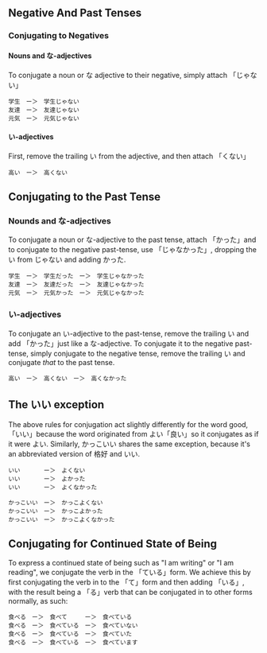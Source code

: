 ## Negative And Past Tenses

### Conjugating to Negatives

#### Nouns and な-adjectives
To conjugate a noun or な adjective to their negative, simply attach 「じゃない」

```
学生　ー＞　学生じゃない
友達　ー＞　友達じゃない
元気　ー＞　元気じゃない
```

#### い-adjectives
First, remove the trailing い from the adjective, and then attach 「くない」

```
高い　ー＞　高くない
```

## Conjugating to the Past Tense

### Nounds and な-adjectives
To conjugate a noun or な-adjective to the past tense, attach 「かった」and to conjugate to the negative past-tense, use
「じゃなかった」, dropping the い from じゃない and adding かった.

```
学生　ー＞　学生だった　ー＞　学生じゃなかった
友達　ー＞　友達だった　ー＞　友達じゃなかった
元気　ー＞　元気かった　ー＞　元気じゃなかった
```

### い-adjectives
To conjugate an い-adjective to the past-tense, remove the trailing い and add 「かった」just like a な-adjective. To
conjugate it to the negative past-tense, simply conjugate to the negative tense, remove the trailing い and conjugate
*that* to the past tense.

```
高い　ー＞　高くない　ー＞　高くなかった
```

## The いい exception
The above rules for conjugation act slightly differently for the word good, 「いい」because the word originated from
よい「良い」so it conjugates as if it were よい. Similarly, かっこいい shares the same exception, because it's an
abbreviated version of 格好 and いい.

```
いい　　　　ー＞　よくない
いい　　　　ー＞　よかった
いい　　　　ー＞　よくなかった

かっこいい　ー＞　かっこよくない
かっこいい　ー＞　かっこよかった
かっこいい　ー＞　かっこよくなかった
```

## Conjugating for Continued State of Being
To express a continued state of being such as "I am writing" or "I am reading", we conjugate the verb in the 「ている」form.
We achieve this by first conjugating the verb in to the 「て」form and then adding 「いる」, with the result being a 「る」verb
that can be conjugated in to other forms normally, as such:

```
食べる　ー＞　食べて　　　ー＞　食べている
食べる　ー＞　食べている　ー＞　食べていない
食べる　ー＞　食べている　ー＞　食べていた
食べる　ー＞　食べている　ー＞　食べています
```
